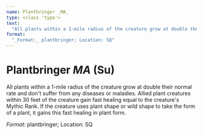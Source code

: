 ```yaml
---
name: Plantbringer _MA_
type: <class 'type'>
text:
  "All plants within a 1-mile radius of the creature grow at double their normal rate and don't suffer from any diseases or maladies. Allied plant creatures within 30 feet of the creature gain fast healing equal to the creature's Mythic Rank. If the creature uses plant shape or wild shape to take the form of a plant, it gains this fast healing in plant form."
format:
  "_Format:_ plantbringer; Location: SQ"
---
```

 
# Plantbringer _MA_ (Su)
All plants within a 1-mile radius of the creature grow at double their normal rate and don't suffer from any diseases or maladies. Allied plant creatures within 30 feet of the creature gain fast healing equal to the creature's Mythic Rank. If the creature uses plant shape or wild shape to take the form of a plant, it gains this fast healing in plant form.

_Format:_ plantbringer; Location: SQ